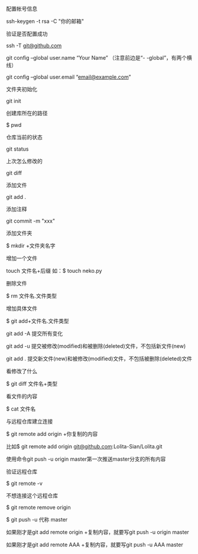 配置帐号信息

ssh-keygen -t rsa -C "你的邮箱"

验证是否配置成功

ssh -T git@github.com

git config –global user.name “Your Name” （注意前边是“- -global”，有两个横线） 

git config –global user.email “email@example.com”

文件夹初始化

git init

创建库所在的路径

$ pwd

仓库当前的状态

git status

上次怎么修改的

git diff

添加文件

git add .

添加注释

git commit -m "xxx"

添加文件夹

$ mkdir +文件夹名字

增加一个文件

touch 文件名+后缀
如：$ touch neko.py

删除文件

$ rm 文件名.文件类型 

增加具体文件

$ git add+文件名.文件类型

git add -A 提交所有变化 

git add -u 提交被修改(modified)和被删除(deleted)文件，不包括新文件(new) 

git add . 提交新文件(new)和被修改(modified)文件，不包括被删除(deleted)文件

看修改了什么

$ git diff 文件名+类型

看文件的内容

$ cat 文件名

与远程仓库建立连接

$ git remote add origin +你复制的内容

比如$ git remote add origin git@github.com:Lolita-Sian/Lolita.git

使用命令git push -u origin master第一次推送master分支的所有内容

验证远程仓库

$ git remote -v

不想连接这个远程仓库

$ git remote remove origin

$ git push -u 代称 master 

如果刚才是git add remote origin +复制内容，就要写git push -u origin master 

如果刚才是git add remote AAA +复制内容，就要写git push -u AAA master

















